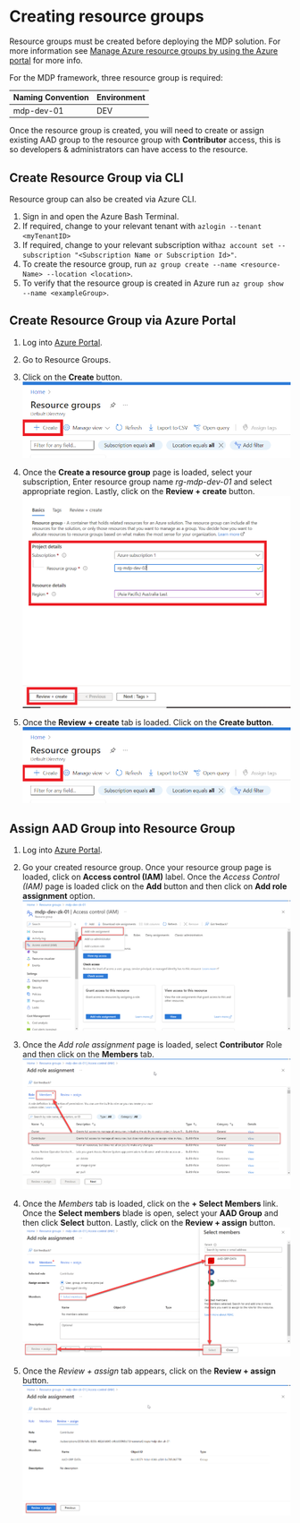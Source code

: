 # Creating resource groups

Resource groups must be created before deploying the MDP solution. For more information see [Manage Azure resource groups by using the Azure portal](https://docs.microsoft.com/en-us/azure/azure-resource-manager/management/manage-resource-groups-portal) for more info.

For the MDP framework, three resource group is required:

|Naming Convention|Environment|
|-----------------|-----------|
|mdp-dev-01       |DEV        |

Once the resource group is created, you will need to create or assign existing AAD group to the resource group with **Contributor** access, this is so developers & administrators can have access to the resource.

## Create Resource Group via CLI

Resource group can also be created via Azure CLI.

1. Sign in and open the Azure Bash Terminal.
2. If required, change to your relevant tenant with `azlogin --tenant <myTenantID>`
3. If required, change to your relevant subscription with`az account set --subscription "<Subscription Name or Subscription Id>"`.
4. To create the resource group, run `az group create --name <resource-Name> --location <location>`.
5. To verify that the resource group is created in Azure run `az group show --name <exampleGroup>`.


## Create Resource Group via Azure Portal

1. Log into [Azure Portal](https://portal.azure.com/).
2. Go to Resource Groups.
3. Click on the **Create** button.  
   ![RG - Resource Group (Create Resource Group)](./images/Resource%20Group%20(Create%20RG).png)

4. Once the **Create a resource group** page is loaded, select your subscription, Enter resource group name *rg-mdp-dev-01* and select appropriate region. Lastly, click on the **Review + create** button.  
  ![RG - Resource Group (Enter Details)](./images/Resource%20Group%20(Enter%20Details).png)

5. Once the **Review + create** tab is loaded. Click on the **Create button**.  
   ![RG - Resource Group (Create)](./images/Resource%20Group%20(Create%20RG).png)


## Assign AAD Group into Resource Group

1. Log into [Azure Portal](https://portal.azure.com/).
2. Go your created resource group. Once your resource group page is loaded, click on **Access control (IAM)** label. Once the *Access Control (IAM)* page is loaded click on the **Add** button and then click on **Add role assignment** option.  
   ![RG - Resource Group (Add role assignment)](./images/RG%20-%20Resource%20Group%20(Add%20role%20assignment).png)

3. Once the *Add role assignment* page is loaded, select **Contributor** Role and then click on the **Members** tab.  
   ![RG - Resource Group (Add Contributor Role)](./images/RG%20-%20Resource%20Group%20(Add%20Contributor%20Role).png)

4. Once the *Members* tab is loaded, click on the **+ Select Members** link. Once the **Select members** blade is open, select your **AAD Group** and then click **Select** button. Lastly, click on the **Review + assign** button.  
   ![RG - Resource Group (Select Members - Add role assignment)](./images/RG%20-%20Resource%20Group%20(Select%20Members%20-%20Add%20role%20assignment).png)

5. Once the *Review + assign* tab appears, click on the  **Review + assign** button.  
   ![RG - Resource Group (Review and assign)](./images/RG%20-%20Resource%20Group%20(Review%20and%20assign).png)